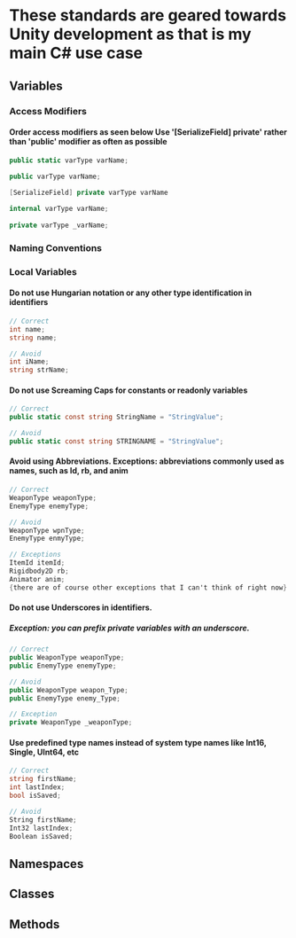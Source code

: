 # These standards are geared towards Unity development as that is my main C# use case

## Variables

### Access Modifiers

#### Order access modifiers as seen below Use '[SerializeField] private' rather than 'public' modifier as often as possible
```C#
public static varType varName;
    
public varType varName;

[SerializeField] private varType varName

internal varType varName;
    
private varType _varName;
```

### Naming Conventions

### Local Variables
    
#### Do not use Hungarian notation or any other type identification in identifiers
```C#
// Correct
int name;
string name;

// Avoid
int iName;
string strName;
```
  
#### Do not use Screaming Caps for constants or readonly variables
```C#
// Correct
public static const string StringName = "StringValue";

// Avoid
public static const string STRINGNAME = "StringValue";
```

#### Avoid using Abbreviations. Exceptions: abbreviations commonly used as names, such as Id, rb, and anim
```C#
// Correct
WeaponType weaponType;
EnemyType enemyType;

// Avoid
WeaponType wpnType;
EnemyType enmyType;

// Exceptions
ItemId itemId;
Rigidbody2D rb;
Animator anim;
{there are of course other exceptions that I can't think of right now}
```

#### Do not use Underscores in identifiers. 
##### *Exception: you can prefix private variables with an underscore.*
```C#
// Correct
public WeaponType weaponType;
public EnemyType enemyType;

// Avoid
public WeaponType weapon_Type;
public EnemyType enemy_Type;

// Exception
private WeaponType _weaponType;
```

#### Use predefined type names instead of system type names like Int16, Single, UInt64, etc     
```C#
// Correct
string firstName;
int lastIndex;
bool isSaved;

// Avoid
String firstName;
Int32 lastIndex;
Boolean isSaved;
```

## Namespaces

## Classes

## Methods
